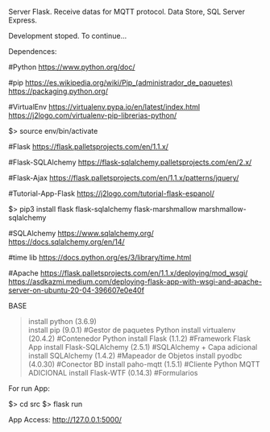 Server Flask.
Receive datas for MQTT protocol.
Data Store, SQL Server Express. 

Development stoped. To continue... 

Dependences:

#Python
https://www.python.org/doc/

#pip
https://es.wikipedia.org/wiki/Pip_(administrador_de_paquetes)
https://packaging.python.org/

#VirtualEnv
https://virtualenv.pypa.io/en/latest/index.html
https://j2logo.com/virtualenv-pip-librerias-python/

$> source env/bin/activate


#Flask
https://flask.palletsprojects.com/en/1.1.x/

#Flask-SQLAlchemy
https://flask-sqlalchemy.palletsprojects.com/en/2.x/

#Flask-Ajax
https://flask.palletsprojects.com/en/1.1.x/patterns/jquery/

#Tutorial-App-Flask
https://j2logo.com/tutorial-flask-espanol/


$> pip3 install flask flask-sqlalchemy flask-marshmallow marshmallow-sqlalchemy


#SQLAlchemy
https://www.sqlalchemy.org/
https://docs.sqlalchemy.org/en/14/

#time lib
https://docs.python.org/es/3/library/time.html

#Apache
https://flask.palletsprojects.com/en/1.1.x/deploying/mod_wsgi/
https://asdkazmi.medium.com/deploying-flask-app-with-wsgi-and-apache-server-on-ubuntu-20-04-396607e0e40f


BASE
> install python (3.6.9)		
> install pip (9.0.1)			#Gestor de paquetes Python
> install virtualenv (20.4.2)		#Contenedor Python
> install Flask (1.1.2)			#Framework Flask App
> install Flask-SQLAlchemy (2.5.1)	#SQLAlchemy + Capa adicional
> install SQLAlchemy (1.4.2) 		#Mapeador de Objetos
> install pyodbc (4.0.30)  		#Conector BD
> install paho-mqtt (1.5.1) 		#Cliente Python MQTT
ADICIONAL
> install Flask-WTF (0.14.3) 		#Formularios



For run App:

$> cd src
$> flask run

App Access: http://127.0.0.1:5000/